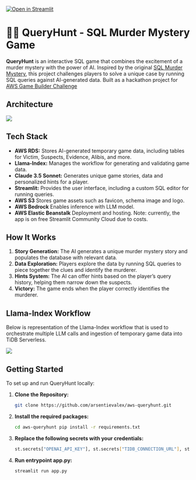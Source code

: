 [![Open in Streamlit](https://static.streamlit.io/badges/streamlit_badge_black_white.svg)](https://aws-queryhunt-game.streamlit.app/)

# 🕵️‍♂️ QueryHunt - SQL Murder Mystery Game

**QueryHunt** is an interactive SQL game that combines the excitement of a murder mystery with the power of AI. Inspired by the original [SQL Murder Mystery](https://mystery.knightlab.com/), this project challenges players to solve a unique case by running SQL queries against AI-generated data. Built as a hackathon project for [AWS Game Builder Challenge](https://awsdevchallenge.devpost.com/)

## Architecture

<img src="https://i.postimg.cc/28y6DNs3/Architecture-diagram.png"/>

## Tech Stack

- **AWS RDS:** Stores AI-generated temporary game data, including tables for Victim, Suspects, Evidence, Alibis, and more.
- **Llama-Index:** Manages the workflow for generating and validating game data.
- **Claude 3.5 Sonnet:** Generates unique game stories, data and personalized hints for a player.
- **Streamlit:** Provides the user interface, including a custom SQL editor for running queries.
- **AWS S3** Stores game assets such as favicon, schema image and logo.
- **AWS Bedrock** Enables inference with LLM model.
- **AWS Elastic Beanstalk** Deployment and hosting. Note: currently, the app is on free Streamlit Community Cloud due to costs.

## How It Works

1. **Story Generation:** The AI generates a unique murder mystery story and populates the database with relevant data.
2. **Data Exploration:** Players explore the data by running SQL queries to piece together the clues and identify the murderer.
3. **Hints System:** The AI can offer hints based on the player’s query history, helping them narrow down the suspects.
4. **Victory:** The game ends when the player correctly identifies the murderer.

## Llama-Index Workflow

Below is representation of the Llama-Index workflow that is used to orchestrate multiple LLM calls and ingestion of temporary game data into TiDB Serverless.

<img src="https://i.postimg.cc/NMbg3db1/Llama-Index-Workflow.png"/>

## Getting Started

To set up and run QueryHunt locally:

1. **Clone the Repository:**
   ```bash
   git clone https://github.com/arsentievalex/aws-queryhunt.git

2. **Install the required packages:**
   ```bash
   cd aws-queryhunt pip install -r requirements.txt

3. **Replace the following secrets with your credentials:**
   ```bash
   st.secrets["OPENAI_API_KEY"], st.secrets["TIDB_CONNECTION_URL"], st.secrets["TIDB_USER"], st.secrets["TIDB_PASSWORD"]

4. **Run entrypoint app.py:**
   ```bash
   streamlit run app.py
